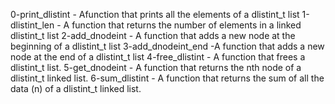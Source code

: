 0-print_dlistint - Afunction that prints all the elements of a dlistint_t list
1-dlistint_len - A function that returns the number of elements in a linked dlistint_t list
2-add_dnodeint - A function that adds a new node at the beginning of a dlistint_t list
3-add_dnodeint_end -A function that adds a new node at the end of a dlistint_t list
4-free_dlistint - A function that frees a dlistint_t list.
5-get_dnodeint - A function that returns the nth node of a dlistint_t linked list.
6-sum_dlistint - A function that returns the sum of all the data (n) of a dlistint_t linked list.
